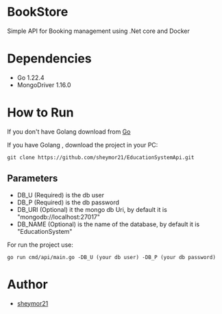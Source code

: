 # BookStore

Simple API for Booking management using .Net core and Docker

# Dependencies

- Go 1.22.4
- MongoDriver 1.16.0

# How to Run

If you don't have Golang download from  [Go](https://go.dev)

If you have Golang , download the project in your PC:

~~~
git clone https://github.com/sheymor21/EducationSystemApi.git
~~~

## Parameters

- DB_U (Required)  is the db user
- DB_P (Required)  is the db password
- DB_URI (Optional)  it the mongo db Uri, by default it is "mongodb://localhost:27017"
- DB_NAME (Optional) is the name of the database, by default it is "EducationSystem"

For run the project use:

~~~
go run cmd/api/main.go -DB_U (your db user) -DB_P (your db password)
~~~

# Author

- [sheymor21](https://github.com/sheymor21)
